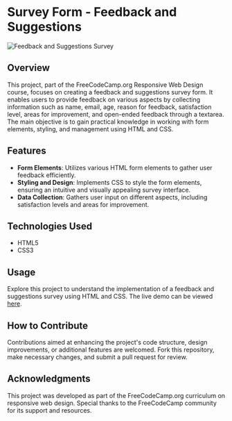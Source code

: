 # Survey Form - Feedback and Suggestions

![Feedback and Suggestions Survey](link_to_image)

## Overview
This project, part of the FreeCodeCamp.org Responsive Web Design course, focuses on creating a feedback and suggestions survey form. It enables users to provide feedback on various aspects by collecting information such as name, email, age, reason for feedback, satisfaction level, areas for improvement, and open-ended feedback through a textarea. The main objective is to gain practical knowledge in working with form elements, styling, and management using HTML and CSS.

## Features
- **Form Elements**: Utilizes various HTML form elements to gather user feedback efficiently.
- **Styling and Design**: Implements CSS to style the form elements, ensuring an intuitive and visually appealing survey interface.
- **Data Collection**: Gathers user input on different aspects, including satisfaction levels and areas for improvement.

## Technologies Used
- HTML5
- CSS3

## Usage
Explore this project to understand the implementation of a feedback and suggestions survey using HTML and CSS. The live demo can be viewed [here](https://survey-form-99.netlify.app/).

## How to Contribute
Contributions aimed at enhancing the project's code structure, design improvements, or additional features are welcomed. Fork this repository, make necessary changes, and submit a pull request for review.

## Acknowledgments
This project was developed as part of the FreeCodeCamp.org curriculum on responsive web design. Special thanks to the FreeCodeCamp community for its support and resources.
